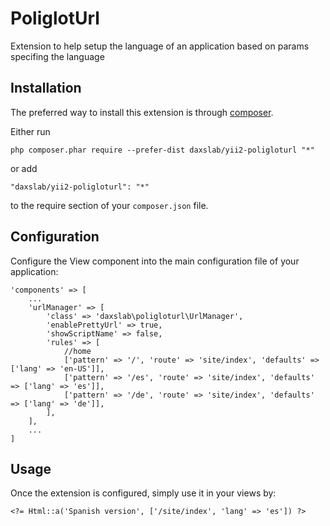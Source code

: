 PoliglotUrl
===========
Extension to help setup the language of an application based on params specifing the language 

Installation
------------

The preferred way to install this extension is through [composer](http://getcomposer.org/download/).

Either run

```
php composer.phar require --prefer-dist daxslab/yii2-poligloturl "*"
```

or add

```
"daxslab/yii2-poligloturl": "*"
```

to the require section of your `composer.json` file.

Configuration
-------------

Configure the View component into the main configuration file of your application:

    'components' => [
        ...
        'urlManager' => [
            'class' => 'daxslab\poligloturl\UrlManager',
            'enablePrettyUrl' => true,
            'showScriptName' => false,
            'rules' => [
                //home
                ['pattern' => '/', 'route' => 'site/index', 'defaults' => ['lang' => 'en-US']],
                ['pattern' => '/es', 'route' => 'site/index', 'defaults' => ['lang' => 'es']],
                ['pattern' => '/de', 'route' => 'site/index', 'defaults' => ['lang' => 'de']],
            ],
        ],
        ...
    ]

Usage
-----

Once the extension is configured, simply use it in your views by:

    <?= Html::a('Spanish version', ['/site/index', 'lang' => 'es']) ?>
